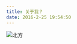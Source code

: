 ```yaml
---
title: 关于我？
date: 2016-2-25 19:54:50
---
```




![北方](http://7xr9ql.com1.z0.glb.clouddn.com/20150713112629_HaPt5.thumb.700_0.jpeg?imageView2/2/w/150/q/150)
